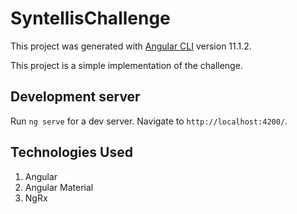# SyntellisChallenge

This project was generated with [Angular CLI](https://github.com/angular/angular-cli) version 11.1.2.

This project is a simple implementation of the challenge.

## Development server

Run `ng serve` for a dev server. Navigate to `http://localhost:4200/`.

## Technologies Used

1. Angular
2. Angular Material
3. NgRx
